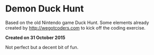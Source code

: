 Demon Duck Hunt
=========

Based on the old Nintendo game Duck Hunt. Some elements already created by http://wegotcoders.com to kick off the coding exercise.

**Created on 31 October 2015**

Not perfect but a decent bit of fun.

